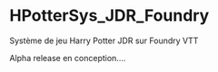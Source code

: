 # HPotterSys_JDR_Foundry
Système de jeu Harry Potter JDR sur Foundry VTT

Alpha release
en conception....
